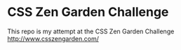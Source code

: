 # CSS Zen Garden Challenge

This repo is my attempt at the CSS Zen Garden Challenge http://www.csszengarden.com/
